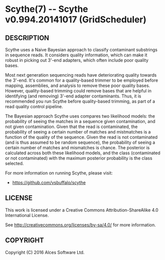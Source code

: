 # Scythe(7) -- Scythe v0.994.20141017 (GridScheduler)

## DESCRIPTION

Scythe uses a Naive Bayesian approach to classify contaminant
substrings in sequence reads. It considers quality information,
which can make it robust in picking out 3'-end adapters, which often
include poor quality bases.

Most next generation sequencing reads have deteriorating quality
towards the 3'-end. It's common for a quality-based trimmer to be
employed before mapping, assemblies, and analysis to remove these
poor quality bases. However, quality-based trimming could remove
bases that are helpful in identifying (and removing) 3'-end adapter
contaminants. Thus, it is recommended you run Scythe before
quality-based trimming, as part of a read quality control pipeline.

The Bayesian approach Scythe uses compares two likelihood models:
the probability of seeing the matches in a sequence given
contamination, and not given contamination. Given that the read is
contaminated, the probability of seeing a certain number of matches
and mistmatches is a function of the quality of the sequence. Given
the read is not contaminated (and is thus assumed to be random
sequence), the probability of seeing a certain number of matches and
mismatches is chance. The posterior is calculated across both these
likelihood models, and the class (contaminated or not contaminated)
with the maximum posterior probability is the class selected.

For more information on running Scythe, please visit:
  * <https://github.com/vsbuffalo/scythe>

## LICENSE

This work is licensed under a Creative Commons Attribution-ShareAlike
4.0 International License.

See <http://creativecommons.org/licenses/by-sa/4.0/> for more
information.

## COPYRIGHT

Copyright (C) 2016 Alces Software Ltd.
